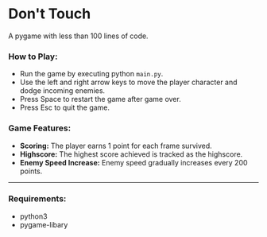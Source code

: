 # Don't Touch
A pygame with less than 100 lines of code.

### How to Play:
- Run the game by executing python `main.py`.
- Use the left and right arrow keys to move the player character and dodge incoming enemies.
- Press Space to restart the game after game over.
- Press Esc to quit the game.

### Game Features:
- **Scoring:** The player earns 1 point for each frame survived.
- **Highscore:** The highest score achieved is tracked as the highscore.
- **Enemy Speed Increase:** Enemy speed gradually increases every 200 points.

<hr>

### Requirements:
- python3
- pygame-libary
